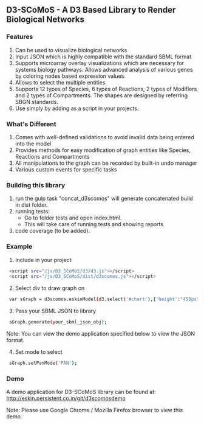## D3-SCoMoS - A D3 Based Library to Render Biological Networks

### Features

1. Can be used to visualize biological networks 
2. Input JSON which is highly compatible with the standard SBML format
3. Supports microarray overlay visualizations which are necessary for systems biology pathways. Allows advanced analysis of various genes by coloring nodes based expression values.
4. Allows to select the multiple entities
5. Supports 12 types of Species, 6 types of Reactions, 2 types of Modifiers and 2 types of Compartments. The shapes are designed by referring SBGN standards.
6. Use simply by adding as a script in your projects.

### What's Different 

1. Comes with well-defined validations to avoid invalid data being entered into the model
2. Provides methods for easy modification of graph entities like Species, Reactions and Compartments
3. All manipulations to the graph can be recorded by built-in undo manager
4. Various custom events for specific tasks

### Building this library

1. run the gulp task "concat_d3scomos" will generate concatenated build in dist folder.
2. running tests:
	*  Go to folder tests and open index.html.
	*  This  will take care of running tests and showing reports
3. code coverage (to be added).
  
### Example

1. Include in your project 
  
 ```sh
  <script src="/js/D3_SCoMoS/d3/d3.js"></script>
  <script src="/js/D3_SCoMoS/dist/d3scomos.js"></script>
  ```
2. Select div to draw graph on
	
 ```sh
  var sGraph = d3scomos.eskinModel(d3.select('#chart'),{'height':"450px"});
 ```
3. Pass your SBML JSON to library
 
 ```sh
  sGraph.generate(your_sbml_json_obj);
 ```	
   Note: You can view the demo application specified below to view the JSON format.

4. Set mode to select
 
 ```sh
  sGraph.setPanMode('PAN');
 ```
  
###  Demo
A demo application for D3-SCoMoS library can be found at:
http://eskin.persistent.co.in/git/d3scomosdemo 

Note: Please use Google Chrome / Mozilla Firefox browser to view this demo.